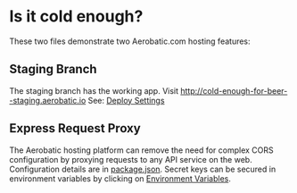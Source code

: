 # Is it cold enough?

These two files demonstrate two Aerobatic.com hosting features:

##  Staging Branch

The staging branch has the working app. Visit http://cold-enough-for-beer--staging.aerobatic.io
See: [Deploy Settings](https://bitbucket.org/ivanoats/cold-enough-for-beer/addon/aerobatic-bitbucket-addon/aerobatic-app-dashboard)

## Express Request Proxy

The Aerobatic hosting platform can remove the need for complex CORS
 configuration by proxying requests to any API service on the web.
  Configuration details are in [package.json](./package.json). Secret
 keys can be secured in environment variables by clicking on
 [Environment Variables](https://bitbucket.org/ivanoats/cold-enough-for-beer/addon/aerobatic-bitbucket-addon/aerobatic-app-dashboard).
